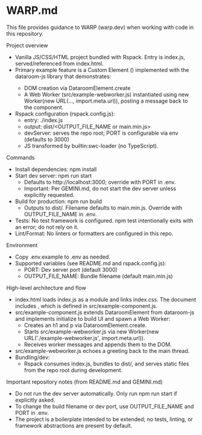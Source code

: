 # WARP.md

This file provides guidance to WARP (warp.dev) when working with code in this repository.

Project overview
- Vanilla JS/CSS/HTML project bundled with Rspack. Entry is index.js, served/referenced from index.html.
- Primary example feature is a Custom Element (<example-component>) implemented with the dataroom-js library that demonstrates:
  - DOM creation via DataroomElement.create
  - A Web Worker (src/example-webworker.js) instantiated using new Worker(new URL(..., import.meta.url)), posting a message back to the component.
- Rspack configuration (rspack.config.js):
  - entry: ./index.js
  - output: dist/<OUTPUT_FILE_NAME or main.min.js>
  - devServer: serves the repo root; PORT is configurable via env (defaults to 3000)
  - JS transformed by builtin:swc-loader (no TypeScript).

Commands
- Install dependencies: npm install
- Start dev server: npm run start
  - Defaults to http://localhost:3000; override with PORT in .env.
  - Important: Per GEMINI.md, do not start the dev server unless explicitly requested.
- Build for production: npm run build
  - Outputs to dist/. Filename defaults to main.min.js. Override with OUTPUT_FILE_NAME in .env.
- Tests: No test framework is configured. npm test intentionally exits with an error; do not rely on it.
- Lint/Format: No linters or formatters are configured in this repo.

Environment
- Copy .env.example to .env as needed.
- Supported variables (see README.md and rspack.config.js):
  - PORT: Dev server port (default 3000)
  - OUTPUT_FILE_NAME: Bundle filename (default main.min.js)

High-level architecture and flow
- index.html loads index.js as a module and links index.css. The document includes <example-component>, which is defined in src/example-component.js.
- src/example-component.js extends DataroomElement from dataroom-js and implements initialize to build UI and spawn a Web Worker:
  - Creates an h1 and p via DataroomElement.create.
  - Starts src/example-webworker.js via new Worker(new URL('./example-webworker.js', import.meta.url)).
  - Receives worker messages and appends them to the DOM.
- src/example-webworker.js echoes a greeting back to the main thread.
- Bundling/dev:
  - Rspack consumes index.js, bundles to dist/, and serves static files from the repo root during development.

Important repository notes (from README.md and GEMINI.md)
- Do not run the dev server automatically. Only run npm run start if explicitly asked.
- To change the build filename or dev port, use OUTPUT_FILE_NAME and PORT in .env.
- The project is a boilerplate intended to be extended; no tests, linting, or framework abstractions are present by default.
